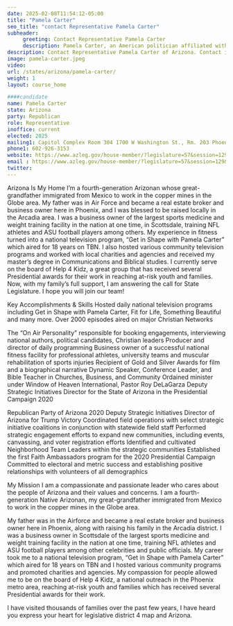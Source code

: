 ```yaml
---
date: 2025-02-08T11:54:12-05:00
title: "Pamela Carter"
seo_title: "contact Representative Pamela Carter"
subheader:
     greeting: Contact Representative Pamela Carter
     description: Pamela Carter, an American politician affiliated with the Republican Party, serves as a representative for District 4 in the Arizona House of Representatives. She began her term on January 13, 2025, and it will conclude on January 11, 2027.
description: Contact Representative Pamela Carter of Arizona. Contact information for Pamela Carter includes email address, phone number, and mailing address.
image: pamela-carter.jpeg
video:
url: /states/arizona/pamela-carter/
weight: 1
layout: course_home

####candidate
name: Pamela Carter
state: Arizona
party: Republican
role: Representative
inoffice: current
elected: 2025
mailing1: Capitol Complex Room 304 1700 W Washington St., Rm. 203 Phoenix, AZ 85007-2890
phone1: 602-926-3153
website: https://www.azleg.gov/house-member/?legislature=57&session=129&legislator=2354/
email : https://www.azleg.gov/house-member/?legislature=57&session=129&legislator=2354/
twitter: 
---
```

Arizona Is My Home
I’m a fourth-generation Arizonan whose great-grandfather immigrated from Mexico to work in the copper mines in the Globe area. My father was in Air Force and became a real estate broker and business owner here in Phoenix, and I was blessed to be raised locally in the Arcadia area. I was a business owner of the largest sports medicine and weight training facility in the nation at one time, in Scottsdale, training NFL athletes and ASU football players among others. My experience in fitness turned into a national television program, “Get in Shape with Pamela Carter” which aired for 18 years on TBN. I also hosted various community television programs and worked with local charities and agencies and received my master’s degree in Communications and Biblical studies. I currently serve on the board of Help 4 Kidz, a great group that has received several Presidential awards for their work in reaching at-risk youth and families. Now, with my family’s full support, I am answering the call for State Legislature. I hope you will join our team!

Key Accomplishments & Skills
Hosted daily national television programs including Get in Shape with Pamela Carter, Fit for Life, Something Beautiful and many more. Over 2000 episodes aired on major Christian Networks

The “On Air Personality” responsible for booking engagements, interviewing national authors, political candidates, Christian leaders
Producer and director of daily programming
Business owner of a successful national fitness facility for professional athletes, university teams and muscular rehabilitation of sports injuries
Recipient of Gold and Silver Awards for film and a biographical narrative
Dynamic Speaker, Conference Leader, and Bible Teacher in Churches, Business, and Community
Ordained minister under Window of Heaven International, Pastor Roy DeLaGarza
Deputy Strategic Initiatives Director for the State of Arizona in the Presidential Campaign 2020

Republican Party of Arizona 2020
Deputy Strategic Initiatives Director of Arizona for Trump Victory
Coordinated field operations with select strategic initiative coalitions in conjunction with statewide field staff
Performed strategic engagement efforts to expand new communities, including events, canvassing, and voter registration efforts
Identified and cultivated Neighborhood Team Leaders within the strategic communities
Established the first Faith Ambassadors program for the 2020 Presidential Campaign
Committed to electoral and metric success and establishing positive relationships with volunteers of all demographics

My Mission
I am a compassionate and passionate leader who cares about the people of Arizona and their values and concerns. I am a fourth-generation Native Arizonan, my great-grandfather immigrated from Mexico to work in the copper mines in the Globe area.

My father was in the Airforce and became a real estate broker and business owner here in Phoenix, along with raising his family in the Arcadia district. I was a business owner in Scottsdale of the largest sports medicine and weight training facility in the nation at one time, training NFL athletes and ASU football players among other celebrities and public officials. My career took me to a national television program, “Get in Shape with Pamela Carter” which aired for 18 years on TBN and I hosted various community programs and promoted charities and agencies. My compassion for people allowed me to be on the board of Help 4 Kidz, a national outreach in the Phoenix metro area, reaching at-risk youth and families which has received several Presidential awards for their work.

I have visited thousands of families over the past few years, I have heard you express your heart for legislative district 4 map and Arizona.
